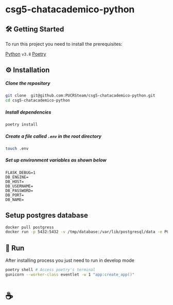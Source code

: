 # csg5-chatacademico-python

## 🛠 Getting Started

To run this project you need to install the prerequisites:

[Python](https://python.org/) `v3.8`
[Poetry](https://python-poetry.org/docs/)

## ⚙️ Installation

##### Clone the repository

```bash
git clone  git@github.com:PUCRSteam/csg5-chatacademico-python.git
cd csg5-chatacademico-python
```

##### Install dependencies

```bash
poetry install
```

##### Create a file called `.env` in the root directory

```bash
touch .env
```

##### Set up environment variables as shown below

```
FLASK_DEBUG=1
DB_ENGINE=
DB_HOST=
DB_USERNAME=
DB_PASSWORD=
DB_PORT=
DB_NAME=
```

## Setup postgres database

```bash
docker pull postgress
docker run -p 5432:5432 -v /tmp/database:/var/lib/postgresql/data -e POSTGRES_PASSWORD=1234 -d postgres
```

## 🚀 Run

After installing process you just need to run in develop mode

```bash
poetry shell # Access poetry's terminal
gunicorn --worker-class eventlet -w 1 "app:create_app()"
```

# ☕
